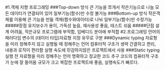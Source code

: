 #1.객체 지향 프로그래밍
###Top-down 방식
큰 기능을 쪼개서 작은기능으로 나눔
모든 데이터가 연결되어 있어 일부기능(함수)만 수정 불가능
###Bottom-up 방식
작은객체를 이용해 큰 기능을 만듦
객체(함수와데이터)로 나눠 일부기능(함수)만 수정가능
#####장점
유지보수가 용이, 가독성 높음, 재사용성 좋음, 테스트 쉬움
#####단점
설계 어려움, 작은규모 프로그램에 부적함, 임베디드 분야에 부적합
#2.프로그래밍 언어의 패러다임
변수의 (데이터 타입)자료형 지정 유무로 구분
###Dynamic typing
자료형을 미리 정해주지 않고 실행될 때 정해주는 언어
컴퓨터적 구조가 생략 간결하고 편리, 내용과 로직이 편리함
실행 속도에 민감하지않은 프로젝트에서 사용
###Static typing
실행 전 자료형을 미리 정해주는 언어
명확하고 정교한 코드 추구
코드의 컴퓨터적 구조가 눈에 잘 들어옴
규모가 크고 복잡한 프로젝트에 좋음, 실행속도가 빠르다.
